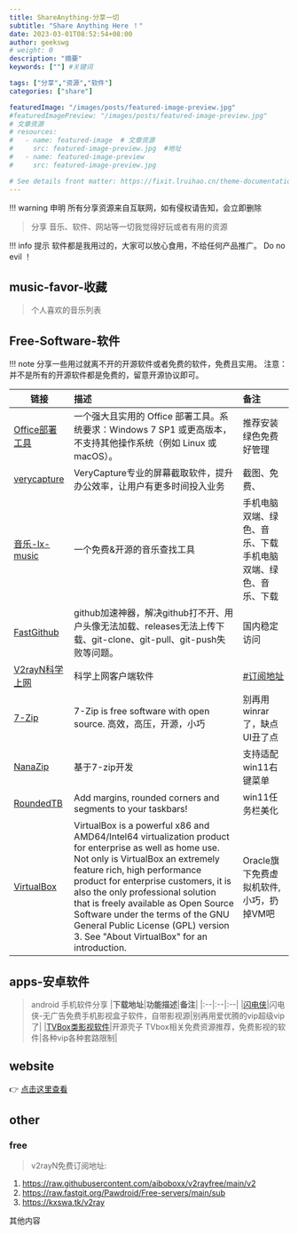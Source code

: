 ```yaml
---
title: ShareAnything-分享一切
subtitle: "Share Anything Here ！"
date: 2023-03-01T08:52:54+08:00
author: geekswg
# weight: 0
description: "摘要"
keywords: [""] #关键词

tags: ["分享","资源","软件"]
categories: ["share"]

featuredImage: "/images/posts/featured-image-preview.jpg"
#featuredImagePreview: "/images/posts/featured-image-preview.jpg"
# 文章资源
# resources:
#   - name: featured-image  # 文章资源
#     src: featured-image-preview.jpg  #地址
#   - name: featured-image-preview 
#     src: featured-image-preview.jpg

# See details front matter: https://fixit.lruihao.cn/theme-documentation-content/#front-matter
---
```

!!! warning 申明
    所有分享资源来自互联网，如有侵权请告知，会立即删除
    
> 分享 音乐、软件、网站等一切我觉得好玩或者有用的资源

!!! info 提示 
    软件都是我用过的，大家可以放心食用，不给任何产品推广。
    Do no evil ！

<!--more-->
## music-favor-收藏

> 个人喜欢的音乐列表


## Free-Software-软件

!!! note
    分享一些用过就离不开的开源软件或者免费的软件，免费且实用。
    注意：并不是所有的开源软件都是免费的，留意开源协议即可。


|<center>**链接**</center>| **描述** | **备注** |
|:--|:------|:--|
|[Office部署工具](https://otp.landian.vip/zh-cn/download.html)|一个强大且实用的 Office 部署工具。系统要求：Windows 7 SP1 或更高版本，不支持其他操作系统（例如 Linux 或 macOS）。|推荐安装绿色免费好管理|
|[verycapture](https://verycapture.com/cn/download.html)|VeryCapture专业的屏幕截取软件，提升办公效率，让用户有更多时间投入业务|截图、免费、            |
|[音乐-lx-music](https://lxmusic.toside.cn/)|一个免费&开源的音乐查找工具|手机电脑双端、绿色、音乐、下载手机电脑双端、绿色、音乐、下载|
|[FastGithub](https://github.com/dotnetcore/FastGithub/releases)|github加速神器，解决github打不开、用户头像无法加载、releases无法上传下载、git-clone、git-pull、git-push失败等问题。|国内稳定访问|
|[V2rayN科学上网](https://github.com/2dust/v2rayN/releases)|科学上网客户端软件|[#订阅地址](#free)|
|[7-Zip](https://www.7-zip.org/)|7-Zip is free software with open source. 高效，高压，开源，小巧|别再用winrar了，缺点UI丑了点|
|[NanaZip](https://github.com/M2Team/NanaZip/releases/)|基于7-zip开发|支持适配win11右键菜单|
|[RoundedTB](https://github.com/torchgm/RoundedTB/releases)|Add margins, rounded corners and segments to your taskbars!|win11任务栏美化|
|[VirtualBox](https://www.virtualbox.org/)|VirtualBox is a powerful x86 and AMD64/Intel64 virtualization product for enterprise as well as home use. Not only is VirtualBox an extremely feature rich, high performance product for enterprise customers, it is also the only professional solution that is freely available as Open Source Software under the terms of the GNU General Public License (GPL) version 3. See "About VirtualBox" for an introduction.| Oracle旗下免费虚拟机软件,小巧，扔掉VM吧 |

## apps-安卓软件

> android 手机软件分享
|**下载地址**|**功能描述**|**备注**|
|:--|:--|:--|
|[闪电侠](https://share.weiyun.com/s7FnuI6E)|闪电侠-无广告免费手机影视盒子软件，自带影视源|别再用爱优腾的vip超级vip了|
|[TVBox类影视软件](http://xn--sss604efuw.ga/)|开源壳子 TVbox相关免费资源推荐，免费影视的软件|各种vip各种套路限制|

## website

👉 [点击这里查看](http://geekswg.js.cool/website/ "网站收藏")

## other

### free

> v2rayN免费订阅地址:

1. https://raw.githubusercontent.com/aiboboxx/v2rayfree/main/v2
2. https://raw.fastgit.org/Pawdroid/Free-servers/main/sub
3. https://kxswa.tk/v2ray

其他内容
